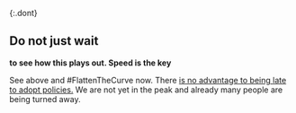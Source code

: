 {:.dont}
## Do not just wait 
**to see how this plays out. Speed is the key**

See above and \#FlattenTheCurve now. There [is no advantage to being late to adopt policies.](https://twitter.com/TomBossert/status/1236399377087959041) We are not yet in the peak and already many people are being turned away.
